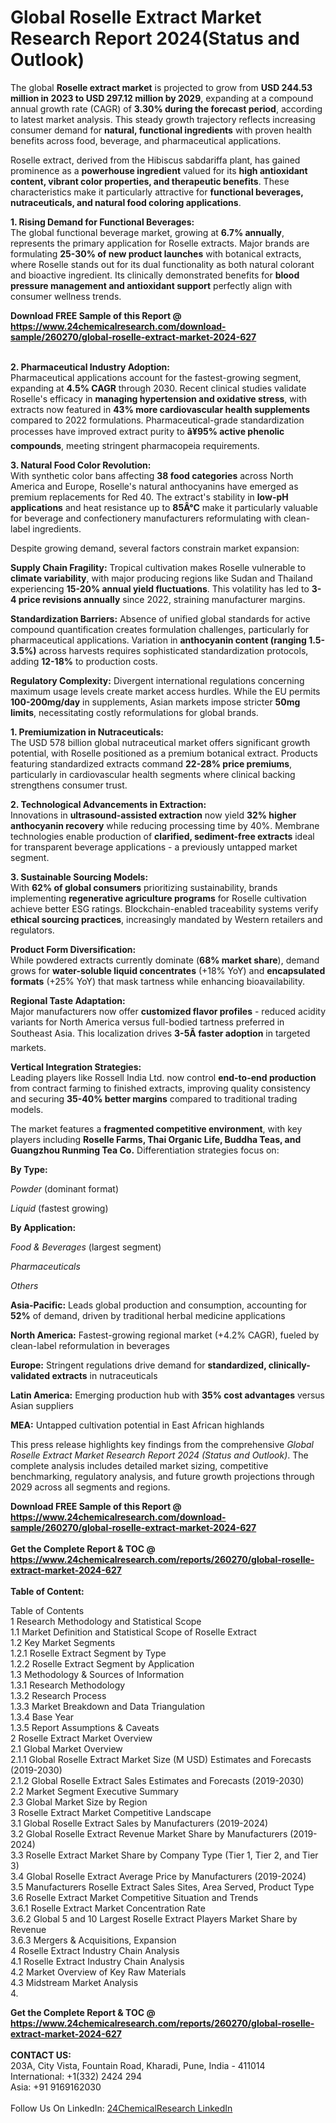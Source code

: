 <h1>Global Roselle Extract Market Research Report 2024(Status and Outlook)</h1><p>The global <strong>Roselle extract market</strong> is projected to grow from <strong>USD 244.53 million in 2023 to USD 297.12 million by 2029</strong>, expanding at a compound annual growth rate (CAGR) of <strong>3.30% during the forecast period</strong>, according to latest market analysis. This steady growth trajectory reflects increasing consumer demand for <strong>natural, functional ingredients</strong> with proven health benefits across food, beverage, and pharmaceutical applications.</p><p>Roselle extract, derived from the Hibiscus sabdariffa plant, has gained prominence as a <strong>powerhouse ingredient</strong> valued for its <strong>high antioxidant content, vibrant color properties, and therapeutic benefits</strong>. These characteristics make it particularly attractive for <strong>functional beverages, nutraceuticals, and natural food coloring applications</strong>.</p><p><strong>1. Rising Demand for Functional Beverages:</strong><br>
The global functional beverage market, growing at <strong>6.7% annually</strong>, represents the primary application for Roselle extracts. Major brands are formulating <strong>25-30% of new product launches</strong> with botanical extracts, where Roselle stands out for its dual functionality as both natural colorant and bioactive ingredient. Its clinically demonstrated benefits for <strong>blood pressure management and antioxidant support</strong> perfectly align with consumer wellness trends.</p><div><b>Download FREE Sample of this Report @ 
            <a href="https://www.24chemicalresearch.com/download-sample/260270/global-roselle-extract-market-2024-627">
            https://www.24chemicalresearch.com/download-sample/260270/global-roselle-extract-market-2024-627</a></b></div><br><p><strong>2. Pharmaceutical Industry Adoption:</strong><br>
Pharmaceutical applications account for the fastest-growing segment, expanding at <strong>4.5% CAGR</strong> through 2030. Recent clinical studies validate Roselle's efficacy in <strong>managing hypertension and oxidative stress</strong>, with extracts now featured in <strong>43% more cardiovascular health supplements</strong> compared to 2022 formulations. Pharmaceutical-grade standardization processes have improved extract purity to <strong>â¥95% active phenolic compounds</strong>, meeting stringent pharmacopeia requirements.</p><p><strong>3. Natural Food Color Revolution:</strong><br>
With synthetic color bans affecting <strong>38 food categories</strong> across North America and Europe, Roselle's natural anthocyanins have emerged as premium replacements for Red 40. The extract's stability in <strong>low-pH applications</strong> and heat resistance up to <strong>85Â°C</strong> make it particularly valuable for beverage and confectionery manufacturers reformulating with clean-label ingredients.</p><p>Despite growing demand, several factors constrain market expansion:</p><p><strong>Supply Chain Fragility:</strong> Tropical cultivation makes Roselle vulnerable to <strong>climate variability</strong>, with major producing regions like Sudan and Thailand experiencing <strong>15-20% annual yield fluctuations</strong>. This volatility has led to <strong>3-4 price revisions annually</strong> since 2022, straining manufacturer margins.</p><p><strong>Standardization Barriers:</strong> Absence of unified global standards for active compound quantification creates formulation challenges, particularly for pharmaceutical applications. Variation in <strong>anthocyanin content (ranging 1.5-3.5%)</strong> across harvests requires sophisticated standardization protocols, adding <strong>12-18%</strong> to production costs.</p><p><strong>Regulatory Complexity:</strong> Divergent international regulations concerning maximum usage levels create market access hurdles. While the EU permits <strong>100-200mg/day</strong> in supplements, Asian markets impose stricter <strong>50mg limits</strong>, necessitating costly reformulations for global brands.</p><p><strong>1. Premiumization in Nutraceuticals:</strong><br>
The USD 578 billion global nutraceutical market offers significant growth potential, with Roselle positioned as a premium botanical extract. Products featuring standardized extracts command <strong>22-28% price premiums</strong>, particularly in cardiovascular health segments where clinical backing strengthens consumer trust.</p><p><strong>2. Technological Advancements in Extraction:</strong><br>
Innovations in <strong>ultrasound-assisted extraction</strong> now yield <strong>32% higher anthocyanin recovery</strong> while reducing processing time by 40%. Membrane technologies enable production of <strong>clarified, sediment-free extracts</strong> ideal for transparent beverage applications - a previously untapped market segment.</p><p><strong>3. Sustainable Sourcing Models:</strong><br>
With <strong>62% of global consumers</strong> prioritizing sustainability, brands implementing <strong>regenerative agriculture programs</strong> for Roselle cultivation achieve better ESG ratings. Blockchain-enabled traceability systems verify <strong>ethical sourcing practices</strong>, increasingly mandated by Western retailers and regulators.</p><p><strong>Product Form Diversification:</strong><br>
    While powdered extracts currently dominate (<strong>68% market share</strong>), demand grows for <strong>water-soluble liquid concentrates</strong> (+18% YoY) and <strong>encapsulated formats</strong> (+25% YoY) that mask tartness while enhancing bioavailability.</p><p><strong>Regional Taste Adaptation:</strong><br>
    Major manufacturers now offer <strong>customized flavor profiles</strong> - reduced acidity variants for North America versus full-bodied tartness preferred in Southeast Asia. This localization drives <strong>3-5Ã faster adoption</strong> in targeted markets.</p><p><strong>Vertical Integration Strategies:</strong><br>
    Leading players like Rossell India Ltd. now control <strong>end-to-end production</strong> from contract farming to finished extracts, improving quality consistency and securing <strong>35-40% better margins</strong> compared to traditional trading models.</p><p>The market features a <strong>fragmented competitive environment</strong>, with key players including <strong>Roselle Farms, Thai Organic Life, Buddha Teas, and Guangzhou Runming Tea Co.</strong> Differentiation strategies focus on:</p><p><strong>By Type:</strong></p><p><em>Powder</em> (dominant format)</p><p><em>Liquid</em> (fastest growing)</p><p><strong>By Application:</strong></p><p><em>Food &amp; Beverages</em> (largest segment)</p><p><em>Pharmaceuticals</em></p><p><em>Others</em></p><p><strong>Asia-Pacific:</strong> Leads global production and consumption, accounting for <strong>52%</strong> of demand, driven by traditional herbal medicine applications</p><p><strong>North America:</strong> Fastest-growing regional market (+4.2% CAGR), fueled by clean-label reformulation in beverages</p><p><strong>Europe:</strong> Stringent regulations drive demand for <strong>standardized, clinically-validated extracts</strong> in nutraceuticals</p><p><strong>Latin America:</strong> Emerging production hub with <strong>35% cost advantages</strong> versus Asian suppliers</p><p><strong>MEA:</strong> Untapped cultivation potential in East African highlands</p><p>This press release highlights key findings from the comprehensive <em>Global Roselle Extract Market Research Report 2024 (Status and Outlook)</em>. The complete analysis includes detailed market sizing, competitive benchmarking, regulatory analysis, and future growth projections through 2029 across all segments and regions.</p><div><b>Download FREE Sample of this Report @ 
            <a href="https://www.24chemicalresearch.com/download-sample/260270/global-roselle-extract-market-2024-627">
            https://www.24chemicalresearch.com/download-sample/260270/global-roselle-extract-market-2024-627</a></b></div><br><div><b>Get the Complete Report & TOC @ 
            <a href="https://www.24chemicalresearch.com/reports/260270/global-roselle-extract-market-2024-627">
            https://www.24chemicalresearch.com/reports/260270/global-roselle-extract-market-2024-627</a></b></div><br>
            <b>Table of Content:</b><p>Table of Contents<br />
1 Research Methodology and Statistical Scope<br />
1.1 Market Definition and Statistical Scope of Roselle Extract<br />
1.2 Key Market Segments<br />
1.2.1 Roselle Extract Segment by Type<br />
1.2.2 Roselle Extract Segment by Application<br />
1.3 Methodology & Sources of Information<br />
1.3.1 Research Methodology<br />
1.3.2 Research Process<br />
1.3.3 Market Breakdown and Data Triangulation<br />
1.3.4 Base Year<br />
1.3.5 Report Assumptions & Caveats<br />
2 Roselle Extract Market Overview<br />
2.1 Global Market Overview<br />
2.1.1 Global Roselle Extract Market Size (M USD) Estimates and Forecasts (2019-2030)<br />
2.1.2 Global Roselle Extract Sales Estimates and Forecasts (2019-2030)<br />
2.2 Market Segment Executive Summary<br />
2.3 Global Market Size by Region<br />
3 Roselle Extract Market Competitive Landscape<br />
3.1 Global Roselle Extract Sales by Manufacturers (2019-2024)<br />
3.2 Global Roselle Extract Revenue Market Share by Manufacturers (2019-2024)<br />
3.3 Roselle Extract Market Share by Company Type (Tier 1, Tier 2, and Tier 3)<br />
3.4 Global Roselle Extract Average Price by Manufacturers (2019-2024)<br />
3.5 Manufacturers Roselle Extract Sales Sites, Area Served, Product Type<br />
3.6 Roselle Extract Market Competitive Situation and Trends<br />
3.6.1 Roselle Extract Market Concentration Rate<br />
3.6.2 Global 5 and 10 Largest Roselle Extract Players Market Share by Revenue<br />
3.6.3 Mergers & Acquisitions, Expansion<br />
4 Roselle Extract Industry Chain Analysis<br />
4.1 Roselle Extract Industry Chain Analysis<br />
4.2 Market Overview of Key Raw Materials<br />
4.3 Midstream Market Analysis<br />
4.</p><div><b>Get the Complete Report & TOC @ 
            <a href="https://www.24chemicalresearch.com/reports/260270/global-roselle-extract-market-2024-627">
            https://www.24chemicalresearch.com/reports/260270/global-roselle-extract-market-2024-627</a></b></div><br><b>CONTACT US:</b><br>
            203A, City Vista, Fountain Road, Kharadi, Pune, India - 411014<br>
            International: +1(332) 2424 294<br>
            Asia: +91 9169162030 <br><br>
            Follow Us On LinkedIn: <a href="https://www.linkedin.com/company/24chemicalresearch/">24ChemicalResearch LinkedIn</a>